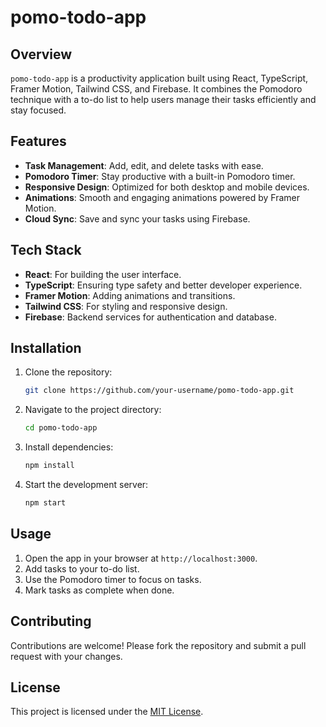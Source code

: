 # pomo-todo-app
## Overview

`pomo-todo-app` is a productivity application built using React, TypeScript, Framer Motion, Tailwind CSS, and Firebase. It combines the Pomodoro technique with a to-do list to help users manage their tasks efficiently and stay focused.

## Features

- **Task Management**: Add, edit, and delete tasks with ease.
- **Pomodoro Timer**: Stay productive with a built-in Pomodoro timer.
- **Responsive Design**: Optimized for both desktop and mobile devices.
- **Animations**: Smooth and engaging animations powered by Framer Motion.
- **Cloud Sync**: Save and sync your tasks using Firebase.

## Tech Stack

- **React**: For building the user interface.
- **TypeScript**: Ensuring type safety and better developer experience.
- **Framer Motion**: Adding animations and transitions.
- **Tailwind CSS**: For styling and responsive design.
- **Firebase**: Backend services for authentication and database.

## Installation

1. Clone the repository:
    ```bash
    git clone https://github.com/your-username/pomo-todo-app.git
    ```
2. Navigate to the project directory:
    ```bash
    cd pomo-todo-app
    ```
3. Install dependencies:
    ```bash
    npm install
    ```
4. Start the development server:
    ```bash
    npm start
    ```

## Usage

1. Open the app in your browser at `http://localhost:3000`.
2. Add tasks to your to-do list.
3. Use the Pomodoro timer to focus on tasks.
4. Mark tasks as complete when done.

## Contributing

Contributions are welcome! Please fork the repository and submit a pull request with your changes.

## License

This project is licensed under the [MIT License](LICENSE).
